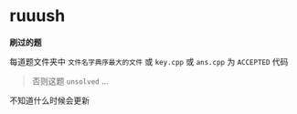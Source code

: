 # ruuush

**刷过的题**

每道题文件夹中 `文件名字典序最大的文件` 或 `key.cpp` 或 `ans.cpp` 为 `ACCEPTED` 代码

> 否则这题 `unsolved` …

不知道什么时候会更新
